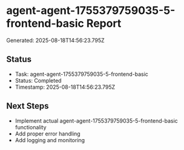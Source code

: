 # agent-agent-1755379759035-5-frontend-basic Report

Generated: 2025-08-18T14:56:23.795Z

## Status
- Task: agent-agent-1755379759035-5-frontend-basic
- Status: Completed
- Timestamp: 2025-08-18T14:56:23.795Z

## Next Steps
- Implement actual agent-agent-1755379759035-5-frontend-basic functionality
- Add proper error handling
- Add logging and monitoring
